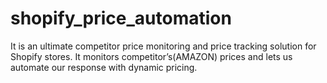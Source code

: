 # shopify_price_automation
 It is an ultimate competitor price monitoring and price tracking solution for Shopify stores. It monitors competitor’s(AMAZON) prices and lets us automate our response with dynamic pricing.
